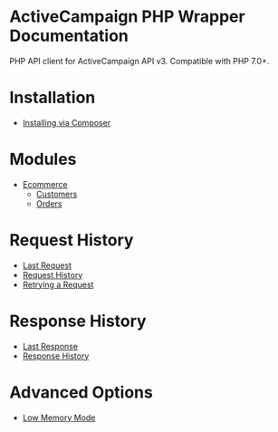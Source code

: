 # ActiveCampaign PHP Wrapper Documentation
PHP API client for ActiveCampaign API v3.
Compatible with PHP 7.0+.

# Installation

- [Installing via Composer]()

# Modules

- [Ecommerce](docs/ecommerce/)
    - [Customers](docs/ecommerce/customers/)
    - [Orders](docs/ecommerce/orders/)

# Request History
- [Last Request](docs/low-memory/)
- [Request History](docs/low-memory/)
- [Retrying a Request](docs/low-memory/)

# Response History
- [Last Response](docs/low-memory/)
- [Response History](docs/low-memory/)

# Advanced Options
- [Low Memory Mode](docs/low-memory/)
